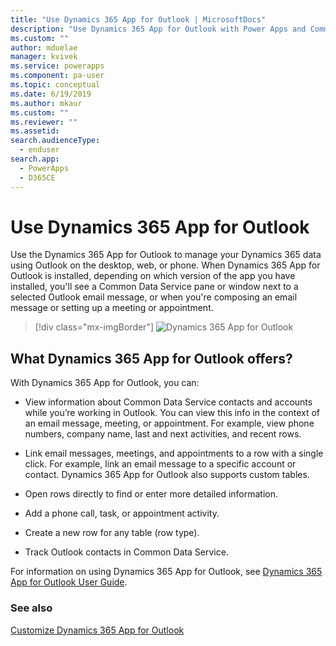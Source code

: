 ```yaml
---
title: "Use Dynamics 365 App for Outlook | MicrosoftDocs"
description: "Use Dynamics 365 App for Outlook with Power Apps and Common Data Service."
ms.custom: ""
author: mduelae
manager: kvivek
ms.service: powerapps
ms.component: pa-user
ms.topic: conceptual
ms.date: 6/19/2019
ms.author: mkaur
ms.custom: ""
ms.reviewer: ""
ms.assetid: 
search.audienceType: 
  - enduser
search.app: 
  - PowerApps
  - D365CE
---
```

# Use Dynamics 365 App for Outlook

Use the Dynamics 365 App for Outlook to manage your Dynamics 365 data using Outlook on the desktop, web, or phone. When Dynamics 365 App for Outlook is installed, depending on which version of the app you have installed, you'll see a Common Data Service pane or window next to a selected Outlook email message, or when you're composing an email message or setting up a meeting or appointment.


   > [!div class="mx-imgBorder"] 
   > ![Dynamics 365 App for Outlook](media/outlookapp.png "Dynamics 365 App for Outlook")

## What Dynamics 365 App for Outlook offers?

With Dynamics 365 App for Outlook, you can:  
  
- View information about Common Data Service contacts and accounts while you’re working in Outlook. You can view this info in the context of an email message, meeting, or appointment. For example, view phone numbers, company name, last and next activities, and recent rows. 
  
- Link email messages, meetings, and appointments to a row with a single click. For example, link an email message to a specific account or contact. Dynamics 365 App for Outlook also supports custom tables.  
  
- Open rows directly to find or enter more detailed information.  
  
- Add a phone call, task, or appointment activity.  
  
- Create a new row for any table (row type).  
  
- Track Outlook contacts in Common Data Service.  

For information on using Dynamics 365 App for Outlook, see [Dynamics 365 App for Outlook User Guide](https://docs.microsoft.com/dynamics365/customer-engagement/outlook-app/dynamics-365-app-outlook-user-s-guide).

### See also

[Customize Dynamics 365 App for Outlook](../maker/model-driven-apps/app-for-outlook-customize.md)  


